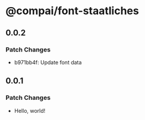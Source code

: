 # @compai/font-staatliches

## 0.0.2

### Patch Changes

- b971bb4f: Update font data

## 0.0.1

### Patch Changes

- Hello, world!
